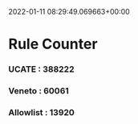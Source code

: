 2022-01-11 08:29:49.069663+00:00
# Rule Counter 
 ### UCATE : 388222

 ### Veneto : 60061

 ### Allowlist : 13920
